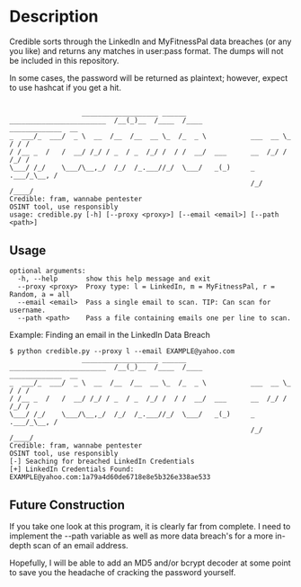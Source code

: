 # Description

Credible sorts through the LinkedIn and MyFitnessPal data breaches (or any you like) and returns any matches in user:pass format. The dumps will not be included in this repository.

In some cases, the password will be returned as plaintext; however, expect to use hashcat if you get a hit. 


## 

```
                  ___________________ ______
________________________  /__(_)__  /____  /____            _____________  __
_  ___/_  ___/  _ \  __  /__  /__  __ \_  /_  _ \           ___  __ \_  / / /
/ /__ _  /   /  __/ /_/ / _  / _  /_/ /  / /  __/  ___      __  /_/ /  /_/ / 
\___/ /_/    \___/\__,_/  /_/  /_.___//_/  \___/   _(_)     _  .___/_\__, /  
                                                            /_/     /____/   
Credible: fram, wannabe pentester
OSINT tool, use responsibly
usage: credible.py [-h] [--proxy <proxy>] [--email <email>] [--path <path>]       
```
## Usage
```
optional arguments:
  -h, --help       show this help message and exit
  --proxy <proxy>  Proxy type: l = LinkedIn, m = MyFitnessPal, r = Random, a = all
  --email <email>  Pass a single email to scan. TIP: Can scan for username.       
  --path <path>    Pass a file containing emails one per line to scan.
```
Example: Finding an email in the LinkedIn Data Breach
```
$ python credible.py --proxy l --email EXAMPLE@yahoo.com
                  ___________________ ______
________________________  /__(_)__  /____  /____            _____________  __
_  ___/_  ___/  _ \  __  /__  /__  __ \_  /_  _ \           ___  __ \_  / / /
/ /__ _  /   /  __/ /_/ / _  / _  /_/ /  / /  __/  ___      __  /_/ /  /_/ /
\___/ /_/    \___/\__,_/  /_/  /_.___//_/  \___/   _(_)     _  .___/_\__, /
                                                            /_/     /____/
Credible: fram, wannabe pentester
OSINT tool, use responsibly
[-] Seaching for breached LinkedIn Credentials
[+] LinkedIn Credentials Found: EXAMPLE@yahoo.com:1a79a4d60de6718e8e5b326e338ae533
```

## Future Construction
If you take one look at this program, it is clearly far from complete. I need to implement the --path variable as well as more data breach's for a more in-depth scan of an email address.

Hopefully, I will be able to add an MD5 and/or bcrypt decoder at some point to save you the headache of cracking the password yourself.
